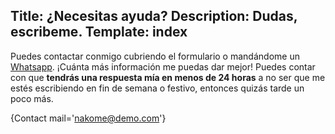 Title: ¿Necesitas ayuda?
Description: Dudas, escribeme.
Template: index
----

Puedes contactar conmigo cubriendo el formulario o mandándome un [Whatsapp](https://api.whatsapp.com/send?phone=0034628333222&text=Hola). ¡Cuánta más información me puedas dar mejor! Puedes contar con que **tendrás una respuesta mía en menos de 24 horas** a no ser que me estés escribiendo en fin de semana o festivo, entonces quizás tarde un poco más.


{Contact mail='nakome@demo.com'}

